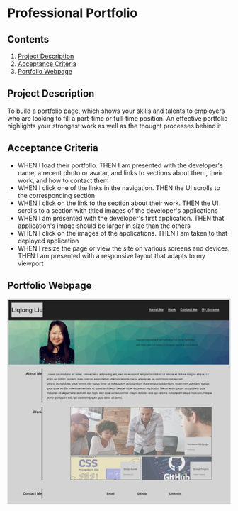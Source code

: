 # Professional Portfolio

## Contents
1. [Project Description](#project-description)
2. [Acceptance Criteria](#acceptance-criteria)
3. [Portfolio Webpage](#portfolio-webpage)

## Project Description
To build a portfolio page, which shows your skills and talents to employers who are looking to fill a part-time or full-time position. An effective portfolio highlights your strongest work as well as the thought processes behind it. 

## Acceptance Criteria
* WHEN I load their portfolio. THEN I am presented with the developer's name, a recent photo or avatar, and links to sections about them, their work, and how to contact them
* WHEN I click one of the links in the navigation. THEN the UI scrolls to the corresponding section
* WHEN I click on the link to the section about their work. THEN the UI scrolls to a section with titled images of the developer's applications
* WHEN I am presented with the developer's first application. THEN that application's image should be larger in size than the others
* WHEN I click on the images of the applications. THEN I am taken to that deployed application
* WHEN I resize the page or view the site on various screens and devices. THEN I am presented with a responsive layout that adapts to my viewport

## Portfolio Webpage
![The following image is the screenshot of the webpage](./assets/Module-2-Challenge_updated.png)
